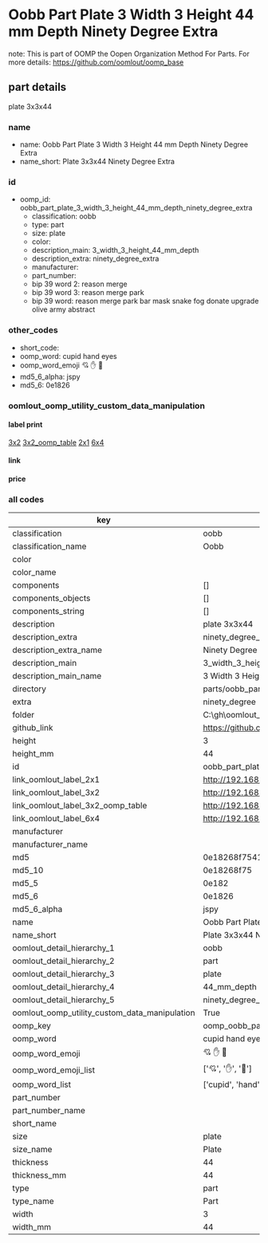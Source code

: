# Oobb Part Plate 3 Width 3 Height 44 mm Depth Ninety Degree Extra  

note: This is part of OOMP the Oopen Organization Method For Parts. For more details: https://github.com/oomlout/oomp_base

##  part details
  



plate 3x3x44



### name
* name: Oobb Part Plate 3 Width 3 Height 44 mm Depth Ninety Degree Extra
* name_short: Plate 3x3x44 Ninety Degree Extra
### id
* oomp_id: oobb_part_plate_3_width_3_height_44_mm_depth_ninety_degree_extra
  * classification: oobb
  * type: part
  * size: plate
  * color: 
  * description_main: 3_width_3_height_44_mm_depth
  * description_extra: ninety_degree_extra
  * manufacturer: 
  * part_number: 
  * bip 39 word 2: reason merge
  * bip 39 word 3: reason merge park
  * bip 39 word: reason merge park bar mask snake fog donate upgrade olive army abstract

### other_codes
* short_code: 
* oomp_word: cupid hand eyes
* oomp_word_emoji :cupid: :hand: :eyes:
* md5_6_alpha: jspy
* md5_6: 0e1826






### oomlout_oomp_utility_custom_data_manipulation
#### label print
[3x2](http://192.168.1.245:1112/?label=oomp%20jspy)
[3x2_oomp_table](http://192.168.1.108:1112/?label=oomp%20jspy)
[2x1](http://192.168.1.242:1112/?label=oomp%20jspy)
[6x4](http://192.168.1.55:1112/?label=oomp%20jspy)    

#### link

                              

#### price







### all codes 
| key | value |  
| --- | --- |  
| classification | oobb |  
| classification_name | Oobb |  
| color |  |  
| color_name |  |  
| components | [] |  
| components_objects | [] |  
| components_string | [] |  
| description | plate 3x3x44 |  
| description_extra | ninety_degree_extra |  
| description_extra_name | Ninety Degree Extra |  
| description_main | 3_width_3_height_44_mm_depth |  
| description_main_name | 3 Width 3 Height 44 mm Depth |  
| directory | parts/oobb_part_plate_3_width_3_height_44_mm_depth_ninety_degree_extra |  
| extra | ninety_degree |  
| folder | C:\gh\oomlout_oobb_version_4_generated_parts\things\oobb_part_plate_3_width_3_height_44_mm_depth_ninety_degree_extra |  
| github_link | https://github.com/oomlout/oomlout_oomp_part_src/tree/main/parts/oobb_part_plate_3_width_3_height_44_mm_depth_ninety_degree_extra |  
| height | 3 |  
| height_mm | 44 |  
| id | oobb_part_plate_3_width_3_height_44_mm_depth_ninety_degree_extra |  
| link_oomlout_label_2x1 | http://192.168.1.242:1112/?label=oomp%20jspy |  
| link_oomlout_label_3x2 | http://192.168.1.245:1112/?label=oomp%20jspy |  
| link_oomlout_label_3x2_oomp_table | http://192.168.1.108:1112/?label=oomp%20jspy |  
| link_oomlout_label_6x4 | http://192.168.1.55:1112/?label=oomp%20jspy |  
| manufacturer |  |  
| manufacturer_name |  |  
| md5 | 0e18268f75410b4b34c4312740a2dd98 |  
| md5_10 | 0e18268f75 |  
| md5_5 | 0e182 |  
| md5_6 | 0e1826 |  
| md5_6_alpha | jspy |  
| name | Oobb Part Plate 3 Width 3 Height 44 mm Depth Ninety Degree Extra |  
| name_short | Plate 3x3x44 Ninety Degree Extra |  
| oomlout_detail_hierarchy_1 | oobb |  
| oomlout_detail_hierarchy_2 | part |  
| oomlout_detail_hierarchy_3 | plate |  
| oomlout_detail_hierarchy_4 | 44_mm_depth |  
| oomlout_detail_hierarchy_5 | ninety_degree_extra |  
| oomlout_oomp_utility_custom_data_manipulation | True |  
| oomp_key | oomp_oobb_part_plate_3_width_3_height_44_mm_depth_ninety_degree_extra |  
| oomp_word | cupid hand eyes |  
| oomp_word_emoji | :cupid: :hand: :eyes: |  
| oomp_word_emoji_list | [':cupid:', ':hand:', ':eyes:'] |  
| oomp_word_list | ['cupid', 'hand', 'eyes'] |  
| part_number |  |  
| part_number_name |  |  
| short_name |  |  
| size | plate |  
| size_name | Plate |  
| thickness | 44 |  
| thickness_mm | 44 |  
| type | part |  
| type_name | Part |  
| width | 3 |  
| width_mm | 44 |  
